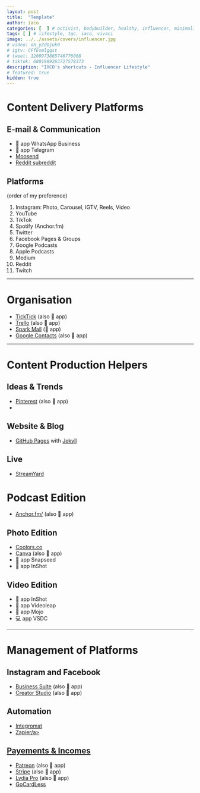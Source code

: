 ```yaml
---
layout: post
title:  "Template"
author: iaco
categories: [  ] # activist, bodybuilder, healthy, influencer, minimalist, sporty, vegan, volunteer
tags: [ ] # lifestyle, tgc, iaco, vivaci
image: ../../assets/covers/influencer.jpg
# video: oh_yZdOjuk0
# igtv: CFfEsmlgqst
# tweet: 1268973865746776068
# tiktok: 6801989263727578373
description: "IΛCO's shortcuts - Influencer Lifestyle"
# featured: true
hidden: true
---
```


# Content Delivery Platforms

## E-mail & Communication
- 📱 app WhatsApp Business
- 📱 app Telegram
- <a target="_blank" href="https://moosend.com">Moosend</a>
- <a target="_blank" href="https://reddit.com">Reddit subreddit</a>

## Platforms
(order of my preference)
1. Instagram: Photo, Carousel, IGTV, Reels, Video
1. YouTube
1. TikTok
1. Spotify (Anchor.fm)
1. Twitter
1. Facebook Pages & Groups
1. Google Podcasts
1. Apple Podcasts
1. Medium
1. Reddit
1. Twitch

---

# Organisation

- <a target="_blank" href="https://ticktick.com">TickTick</a> (also 📱 app)
- <a target="_blank" href="https://trello.com">Trello</a> (also 📱 app)
- <a target="_blank" href="https://sparkmailapp.com">Spark Mail</a> (📱 app)
- <a target="_blank" href="http://contacts.google.com">Google Contacts</a> (also 📱 app)

---

# Content Production Helpers

## Ideas & Trends
- <a target="_blank" href="https://pinterest.com">Pinterest</a> (also 📱 app)
-

## Website & Blog
- <a target="_blank" href="https://pages.github.com">GitHub Pages</a> with <a target="_blank" href="https://jekyllrb.com">Jekyll</a>

## Live
- <a target="_blank" href="https://streamyard.com">StreamYard</a>

# Podcast Edition
- <a target="_blank" href="https://anchor.fm/">Anchor.fm/</a> (also 📱 app)

## Photo Edition
- <a target="_blank" href="https://coolors.co">Coolors.co</a>
- <a target="_blank" href="https://canva.com">Canva</a> (also 📱 app)
- 📱 app Snapseed
- 📱 app InShot

## Video Edition
- 📱 app InShot
- 📱 app Videoleap
- 📱 app Mojo
- 💻 app VSDC

---

# Management of Platforms

## Instagram and Facebook
- <a target="_blank" href="https://business.facebook.com">Business Suite</a> (also 📱 app)
- <a target="_blank" href="https://business.facebook.com/creatorstudio">Creator Studio</a> (also 📱 app)

## Automation
- <a target="_blank" href="https://www.integromat.com">Integromat</a>
- <a target="_blank" href="https://zapier.com">Zapier/a>

## Payements & Incomes
- <a target="_blank" href="https://www.patreon.com">Patreon</a> (also 📱 app)
- <a target="_blank" href="https://stripe.com">Stripe</a> (also 📱 app)
- <a target="_blank" href="https://lydia-app.com/pro">Lydia Pro</a> (also 📱 app)
- <a target="_blank" href="https://gocardless.com">GoCardLess</a>
